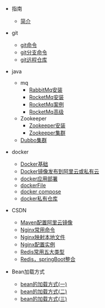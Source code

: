 <!-- 侧边栏 目录 -->

- 指南
    - [简介](zh-cn/README.md)

- git
    - [git命令](zh-cn/git/git.md)
    - [git分支命令](zh-cn/git/gitfz.md)
    - [git远程仓库](zh-cn/git/gityc.md)
- java
  - mq
    - [RabbitMq安装](zh-cn/java/rabbitMq_az.md)
    - [RocketMq安装](zh-cn/java/RocketMq-01.md)
    - [RocketMq案例](zh-cn/java/RocketMq-02.md)
    - [RocketMq高级](zh-cn/java/RocketMq-03.md)
  - Zookeeper
    - [Zookeeper安装](zh-cn/java/ZooKeeper-01.md)
    - [Zookeeper集群](zh-cn/java/Zookeeper-02.md)
  - [Dubbo集群](zh-cn/java/dubbo-admin.md)
- docker
    - [Docker基础](zh-cn/docker/docker_jc.md)
    - [Docker镜像发布到阿里云或私有云](zh-cn/docker/docker_al.md)
    - [docker应用部署](zh-cn/docker/dockerRq.md)
    - [dockerFile](zh-cn/docker/dokcer_file.md)
    - [docker compose](zh-cn/docker/docker_Compose.md)
    - [docker私有仓库](zh-cn/docker/docker_sy.md)

[//]: # (- 短视频去水印类)

[//]: # (    - [聚合短视频无水印解析]&#40;zh-cn/video_vm/jh/README.md&#41;)

[//]: # (    - [抖音无水印解析（含极速版）]&#40;zh-cn/video_vm/dy/README.md&#41;)

[//]: # (    - [抖音火山版无水印解析]&#40;zh-cn/video_vm/hs/README.md&#41;)

[//]: # (    - [快手无水印解析]&#40;zh-cn/video_vm/ks/README.md&#41;)

[//]: # (    - [快手极速版无水印解析]&#40;zh-cn/video_vm/ksjs/README.md&#41;)

[//]: # (    - [皮皮虾无水印解析]&#40;zh-cn/video_vm/ppx/README.md&#41;)

[//]: # (    - [皮皮搞笑水印解析]&#40;zh-cn/video_vm/ppgx/README.md&#41;)

[//]: # (    - [微视无水印解析]&#40;zh-cn/video_vm/ws/README.md&#41;)

[//]: # (    - [最右无水印解析]&#40;zh-cn/video_vm/zy/README.md&#41;)

[//]: # (    - [绿洲无水印解析]&#40;zh-cn/video_vm/lz/README.md&#41;)

[//]: # ()
[//]: # (- 图集去水印类)

[//]: # (    - [聚合短视频无水印解析]&#40;zh-cn/images_vm/jh/README.md&#41;)

[//]: # (    - [抖音无水印解析（含极速版）]&#40;zh-cn/images_vm/dy/README.md&#41;)

[//]: # (    - [快手无水印解析]&#40;zh-cn/images_vm/ks/README.md&#41;)

[//]: # (    - [美图秀秀无水印解析]&#40;zh-cn/images_vm/mtxx/README.md&#41;)

[//]: # (    - [绿洲无水印解析]&#40;zh-cn/images_vm/lz/README.md&#41;)


- CSDN
    - [Maven配置阿里云镜像](zh-cn/csdn/maven.md)
    - [Nginx常用命令](zh-cn/csdn/nginx_Ml.md)
    - [Nginx映射本地文件](zh-cn/csdn/nginx_ys.md)
    - [Nginx配置实例](zh-cn/csdn/nginx_sl.md)
    - [Redis常用五大类型](zh-cn/csdn/redis_type.md)
    - [Redis，springBoot整合](zh-cn/csdn/redis_sringboot.md)
    

- Bean加载方式
    - [bean的加载方式(一)](zh-cn/spring/bean1.md)
    - [bean的加载方式(二)](zh-cn/spring/bean2.md)
    - [bean的加载方式(三)](zh-cn/spring/bean3.md)
